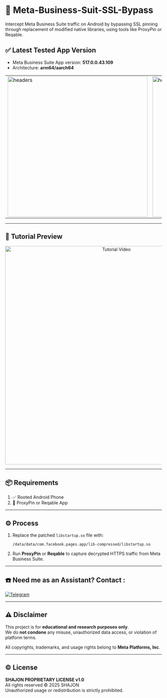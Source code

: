 # 📡 Meta-Business-Suit-SSL-Bypass  
Intercept Meta Business Suite traffic on Android by bypassing SSL pinning through replacement of modified native libraries, using tools like ProxyPin or Reqable.

## ✅ Latest Tested App Version
- Meta Business Suite App version: **517.0.0.43.109**
- Architecture: **arm64/aarch64**

<table>
  <tr>
    <td><img src="https://raw.githubusercontent.com/SHAJON-404/Meta-Business-Suit-SSL-Bypass/refs/heads/main/IMAGE/traffic_log.jpg" alt="headers" width="450"></td>
    <td><img src="https://raw.githubusercontent.com/SHAJON-404/Meta-Business-Suit-SSL-Bypass/refs/heads/main/IMAGE/v517.0.0.43.109.jpg" alt="headers" width="450"></td>
  </tr>
</table>

---

## 🎥 Tutorial Preview

<p align="center">
  <a href="https://youtube.com/shorts/-Tm5d5DqtWI?feature=shared" target="_blank">
    <img src="https://img.youtube.com/vi/-Tm5d5DqtWI/maxresdefault.jpg" alt="Tutorial Video" width="700" />
  </a>
</p>

---

## 📦 Requirements
1. ✅ Rooted Android Phone  
2. 🔌 ProxyPin or Reqable App

---

## ⚙️ Process
1. Replace the patched `libstartup.so` file with:
   ```
   /data/data/com.facebook.pages.app/lib-compressed/libstartup.so
   ```
2. Run **ProxyPin** or **Reqable** to capture decrypted HTTPS traffic from Meta Business Suite.

---

## ☎️ Need me as an Assistant? Contact : 

<p align="left">
  <a href="https://t.me/DarknessKing999" target="_blank">
    <img src="https://img.shields.io/badge/Chat%20on%20Telegram-2CA5E0?style=for-the-badge&logo=telegram&logoColor=white&labelColor=202124&color=2CA5E0&logoWidth=20" alt="Telegram" />
  </a>
</p>

---

## ⚠️ Disclaimer

This project is for **educational and research purposes only**.  
We do **not condone** any misuse, unauthorized data access, or violation of platform terms.

All copyrights, trademarks, and usage rights belong to **Meta Platforms, Inc**.

---

## © License  
**SHAJON PROPRIETARY LICENSE v1.0**  
All rights reserved © 2025 SHAJON  
Unauthorized usage or redistribution is strictly prohibited.
